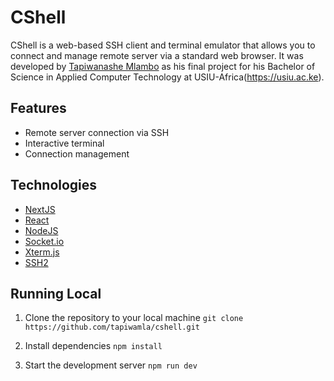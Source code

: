 # CShell

CShell is a web-based SSH client and terminal emulator that allows you to connect and manage remote server via a standard web browser. It was developed by [Tapiwanashe Mlambo](https://tapiwamla.me) as his final project for his Bachelor of Science in Applied Computer Technology at USIU-Africa(https://usiu.ac.ke).

## Features
- Remote server connection via SSH
- Interactive terminal
- Connection management

## Technologies
- [NextJS](https://nextjs.org)
- [React](https://reactjs.org)
- [NodeJS](https://nodejs.org)
- [Socket.io](https://socket.io)
- [Xterm.js](https://xterm.js.org)
- [SSH2](https://www.npmjs.com/package/ssh2)

## Running Local
1. Clone the repository to your local machine
```git clone https://github.com/tapiwamla/cshell.git```

2. Install dependencies
```npm install```

3. Start the development server
```npm run dev```
